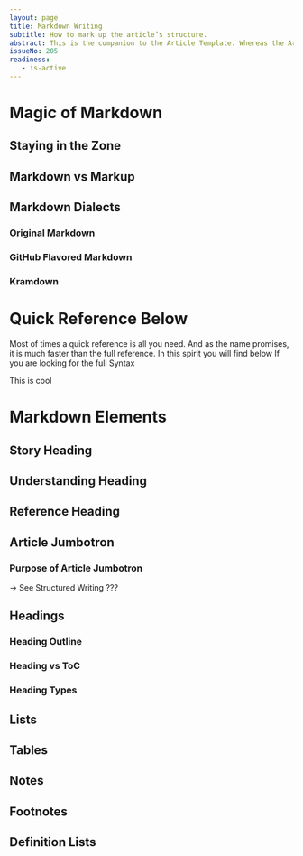 ```yaml
---
layout: page
title: Markdown Writing
subtitle: How to mark up the article’s structure.
abstract: This is the companion to the Article Template. Whereas the Article Template only presents all structured elements, this article adds additional information and for each structured element shows the markdown source code.
issueNo: 205
readiness:
   - is-active
---
```




# Magic of Markdown

## Staying in the Zone

## Markdown vs Markup

## Markdown Dialects

### Original Markdown

### GitHub Flavored Markdown

### Kramdown

# Quick Reference Below

Most of times a quick reference is all you need. And as the name promises, it is much faster than the full reference. In this spirit you will find below
If you are looking for the full Syntax

This is cool

# Markdown Elements



## Story Heading

## Understanding Heading

## Reference Heading

## Article Jumbotron
### Purpose of Article Jumbotron
→ See Structured Writing ???
## Headings

### Heading Outline

### Heading vs ToC

### Heading Types

## Lists

## Tables

## Notes

## Footnotes

## Definition Lists





